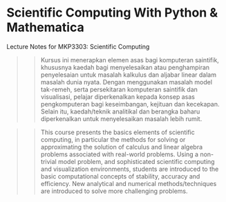 # Scientific Computing With Python & Mathematica
Lecture Notes for MKP3303: Scientific Computing


>> Kursus ini menerapkan elemen asas bagi komputeran saintifik, khususnya kaedah bagi menyelesaikan atau penghampiran penyelesaian untuk masalah kalkulus dan aljabar linear dalam masalah dunia nyata. Dengan menggunakan masalah model tak-remeh, serta persekitaran komputeran saintifik dan visualisasi, pelajar diperkenalkan kepada konsep asas pengkomputeran bagi keseimbangan, kejituan dan kecekapan. Selain itu, kaedah/teknik analitikal dan berangka baharu diperkenalkan untuk menyelesaikan masalah lebih rumit.

 

>> This course presents the basics elements of scientific computing, in particular the methods for solving or approximating the solution of calculus and linear algebra problems associated with real-world problems. Using a non-trivial model problem, and sophisticated scientific computing and visualization environments, students are introduced to the basic computational concepts of stability, accuracy and efficiency. New analytical and numerical methods/techniques are introduced to solve more challenging problems.
